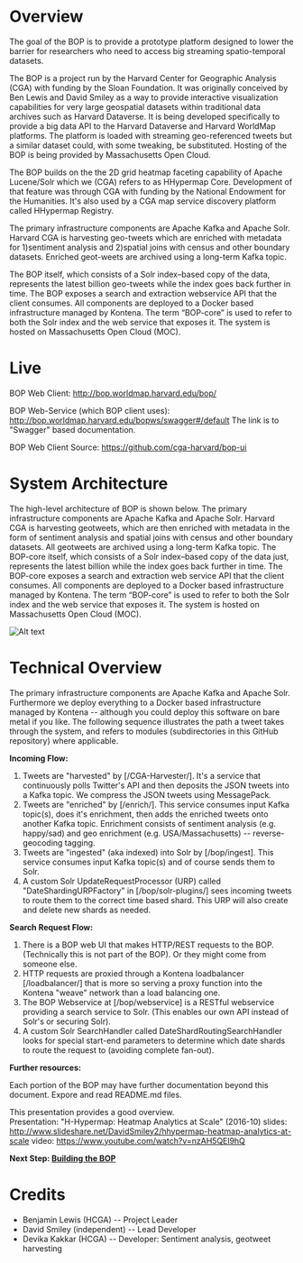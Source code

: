 Overview
========

The goal of the BOP is to provide a prototype platform designed to lower the
 barrier for researchers who need to access big streaming spatio-temporal datasets.  
 
The BOP is a project run by the Harvard Center for Geographic Analysis (CGA) with funding by the Sloan Foundation. It was originally conceived
by Ben Lewis and David Smiley as a way to provide interactive visualization capabilities for very large geospatial datasets within traditional data archives such as Harvard Dataverse.
It is being developed specifically to provide a big data API to the Harvard Dataverse and Harvard WorldMap platforms.
The platform is loaded with streaming geo-referenced tweets but a similar dataset could, with some tweaking, be substituted.
Hosting of the BOP is being provided by Massachusetts Open Cloud.

The BOP builds on the the 2D grid heatmap faceting capability of Apache Lucene/Solr
which we (CGA) refers to as HHypermap Core.   Development of that feature
was through CGA with funding by the National Endowment for the Humanities.
It's also used by a CGA map service discovery platform called HHypermap Registry.

The primary infrastructure components are Apache Kafka and Apache Solr. Harvard CGA is harvesting geo-tweets which are enriched with metadata for 1)sentiment analysis and 2)spatial joins with census and other boundary datasets. Enriched geot-weets are archived using a long-term Kafka topic. 

The BOP itself, which consists of a Solr index–based copy of the data, represents the latest billion geo-tweets while the index goes back further in time. The BOP exposes a search and extraction webservice API that the client consumes. All components are deployed to a Docker based infrastructure managed by Kontena. The term “BOP-core” is used to refer to both the Solr index and the web service that exposes it. The system is hosted on Massachusetts Open Cloud (MOC).

Live
====

BOP Web Client:
http://bop.worldmap.harvard.edu/bop/

BOP Web-Service (which BOP client uses):
http://bop.worldmap.harvard.edu/bopws/swagger#/default
 The link is to "Swagger" based documentation.

BOP Web Client Source:
https://github.com/cga-harvard/bop-ui

System Architecture
==================

The high-level architecture of BOP is shown below. The primary infrastructure components are Apache Kafka and Apache Solr. Harvard CGA is harvesting geotweets, which are then enriched with metadata in the form of sentiment analysis and spatial joins with census and other boundary datasets. All geotweets are archived using a long-term Kafka topic. The BOP-core itself, which consists of a Solr index–based copy of the data just, represents the latest billion while the index goes back further in time. The BOP-core exposes a search and extraction web service API that the client consumes. All components are deployed to a Docker based infrastructure managed by Kontena. The term “BOP-core” is used to refer to both the Solr index and the web service that exposes it. The system is hosted on Massachusetts Open Cloud (MOC).    

![Alt text](https://github.com/cga-harvard/hhypermap-bop/blob/master/bop-ar.png "Optional title")

Technical Overview
==================
The primary infrastructure components are Apache Kafka and Apache Solr.
Furthermore we deploy everything to a Docker based infrastructure managed by
Kontena -- although you could deploy this software on bare metal if you
like.
The following sequence illustrates the path a tweet takes through the system,
and refers to modules (subdirectories in this GitHub repository) where
applicable.

**Incoming Flow:**

1. Tweets are "harvested" by [/CGA-Harvester/]. It's a service that continuously
 polls Twitter's API and then deposits the JSON tweets into a Kafka topic.
 We compress the JSON tweets using MessagePack.
2. Tweets are "enriched" by [/enrich/].  This service consumes input Kafka
 topic(s), does it's enrichment, then adds the enriched tweets onto
 another Kafka topic.  Enrichment consists of sentiment analysis (e.g. happy/sad) and
 geo enrichment (e.g. USA/Massachusetts) -- reverse-geocoding tagging.
3. Tweets are "ingested" (aka indexed) into Solr by [/bop/ingest]. This
 service consumes input Kafka topic(s) and of course sends them to Solr.
4. A custom Solr UpdateRequestProcessor (URP) called
 "DateShardingURPFactory" in [/bop/solr-plugins/] sees incoming tweets
 to route them to the correct time based shard. This URP will also create
 and delete new shards as needed.

**Search Request Flow:**

1. There is a BOP web UI that makes HTTP/REST requests to the BOP.
(Technically this is not part of the BOP).  Or they might come from someone
else.
2. HTTP requests are proxied through a Kontena loadbalancer [/loadbalancer/]
that is more so serving a proxy function into the Kontena "weave" network
than a load balancing one.
3. The BOP Webservice at [/bop/webservice] is a RESTful webservice
providing a search service to Solr. (This enables our own API
instead of Solr's or securing Solr).
4. A custom Solr SearchHandler called DateShardRoutingSearchHandler
looks for special start-end parameters to determine which date shards to
route the request to (avoiding complete fan-out).


**Further resources:**

Each portion of the BOP may have further documentation beyond this
document.  Expore and read README.md files.

This presentation provides a good overview.  
Presentation: "H-Hypermap: Heatmap Analytics at Scale" (2016-10)
slides: http://www.slideshare.net/DavidSmiley2/hhypermap-heatmap-analytics-at-scale
video: https://www.youtube.com/watch?v=nzAH5QEl9hQ


**Next Step: [Building the BOP](BUILD.md)**


Credits
=======
* Benjamin Lewis (HCGA) -- Project Leader
* David Smiley (independent) -- Lead Developer
* Devika Kakkar (HCGA) -- Developer: Sentiment analysis, geotweet harvesting
